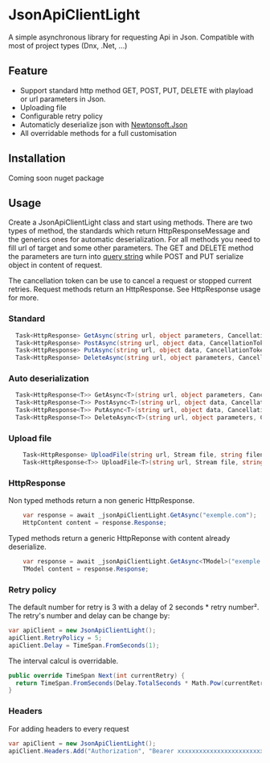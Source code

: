 # JsonApiClientLight
A simple asynchronous library for requesting Api in Json. Compatible with most of project types (Dnx, .Net, ...)

## Feature

* Support standard http method GET, POST, PUT, DELETE with playload or url parameters in Json.
* Uploading file
* Configurable retry policy
* Automaticly deserialize json with [Newtonsoft.Json]
* All overridable methods for a full customisation

## Installation
Coming soon nuget package

## Usage

Create a JsonApiClientLight class and start using methods. There are two types of method, the standards which return HttpResponseMessage and the generics ones for automatic deserialization.
For all methods you need to fill url of target and some other parameters. The GET and DELETE method the parameters are turn into [query string] while POST and PUT serialize object in content of request.

The cancellation token can be use to cancel a request or stopped current retries.
Request methods return an HttpResponse. See HttpResponse usage for more.

### Standard

```c#
  Task<HttpResponse> GetAsync(string url, object parameters, CancellationToken? token = null);
  Task<HttpResponse> PostAsync(string url, object data, CancellationToken? token = null);
  Task<HttpResponse> PutAsync(string url, object data, CancellationToken? token = null);
  Task<HttpResponse> DeleteAsync(string url, object parameters, CancellationToken? token = null);
```
### Auto deserialization

```c#
  Task<HttpResponse<T>> GetAsync<T>(string url, object parameters, CancellationToken? token = null);
  Task<HttpResponse<T>> PostAsync<T>(string url, object data, CancellationToken? token = null);
  Task<HttpResponse<T>> PutAsync<T>(string url, object data, CancellationToken? token = null);
  Task<HttpResponse<T>> DeleteAsync<T>(string url, object parameters, CancellationToken? token = null);
```

### Upload file
```c#
	Task<HttpResponse> UploadFile(string url, Stream file, string filename = null, HttpMethod httpMethod = null, CancellationToken? token = null);
	Task<HttpResponse<T>> UploadFile<T>(string url, Stream file, string filename = null, HttpMethod httpMethod = null, CancellationToken? token = null);
```

### HttpResponse
Non typed methods return a non generic HttpResponse.
```c#
	var response = await _jsonApiClientLight.GetAsync("exemple.com");
	HttpContent content = response.Response;
```

Typed methods return a generic HttpReponse with content already deserialize.

```c#
	var response = await _jsonApiClientLight.GetAsync<TModel>("exemple.com");
	TModel content = response.Response;
```

### Retry policy
The default number for retry is 3 with a delay of 2 seconds * retry number².
The retry's number and delay can be change by:

```c#
var apiClient = new JsonApiClientLight();
apiClient.RetryPolicy = 5;
apiClient.Delay = TimeSpan.FromSeconds(1);
```

The interval calcul is overridable.
```c#
public override TimeSpan Next(int currentRetry) {
  return TimeSpan.FromSeconds(Delay.TotalSeconds * Math.Pow(currentRetry, 2));
}
```

### Headers

For adding headers to every request
```c#
var apiClient = new JsonApiClientLight();
apiClient.Headers.Add("Authorization", "Bearer xxxxxxxxxxxxxxxxxxxxxxxxxxxxx"
```

   [Newtonsoft.Json]: <http://www.newtonsoft.com/json>
   [query string]: <https://en.wikipedia.org/wiki/Query_string>  
